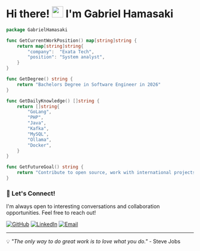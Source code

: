 # Hi there! <img src="https://user-images.githubusercontent.com/18350557/176309783-0785949b-9127-417c-8b55-ab5a4333674e.gif" width="30px"> I'm Gabriel Hamasaki

```go
package GabrielHamasaki

func GetCurrentWorkPosition() map[string]string {
	return map[string]string{
		"company":  "Exata Tech",
		"position": "System analyst",
	}
}

func GetDegree() string {
	return "Bachelors Degree in Software Engineer in 2026"
}

func GetDailyKnowledge() []string {
	return []string{
		"GoLang",
        "PHP",
		"Java",
		"Kafka",
		"MySQL",
        "Ollama",
		"Docker",
	}
}

func GetFutureGoal() string {
	return "Contribute to open source, work with international projects and help a lot with knowledge"
}
```

### 🤝 Let's Connect!

I'm always open to interesting conversations and collaboration opportunities. Feel free to reach out!

<p align="left">
<a href="https://github.com/gabehamasaki" target="_blank"><img src="https://img.shields.io/badge/GitHub-100000?style=for-the-badge&logo=github&logoColor=white" alt="GitHub" /></a>
<a href="https://www.linkedin.com/in/gabriel-hamasaki" target="_blank"><img src="https://img.shields.io/badge/LinkedIn-0077B5?style=for-the-badge&logo=linkedin&logoColor=white" alt="LinkedIn" /></a>
<a href="mailto:gabrielhamasaki82@outlook.com"><img src="https://img.shields.io/badge/Email-D14836?style=for-the-badge&logo=gmail&logoColor=white" alt="Email" /></a>
</p>

---

💡 *"The only way to do great work is to love what you do."* - Steve Jobs
